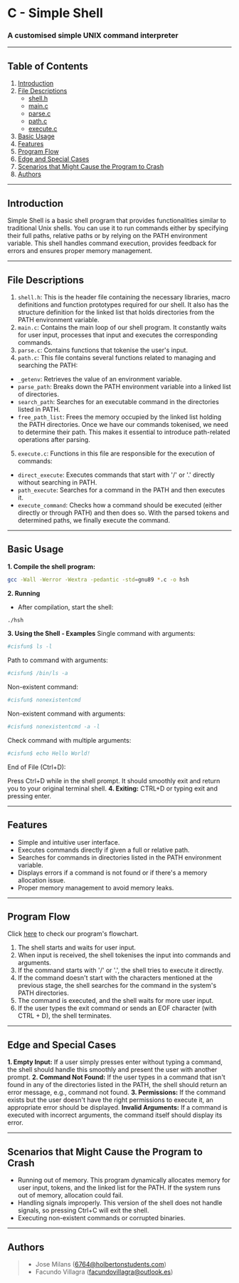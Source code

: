 # C - Simple Shell
### A customised simple UNIX command interpreter
***
## Table of Contents
1. [Introduction](#introduction)
2. [File Descriptions](#file-descriptions)
   * [shell.h](#shellh)
   * [main.c](#mainc)
   * [parse.c](#parsec)
   * [path.c](#pathc)
   * [execute.c](#executec)
3. [Basic Usage](#basic-usage)
4. [Features](#features)
5. [Program Flow](#program-flow)
6. [Edge and Special Cases](#edge-and-special-cases)
7. [Scenarios that Might Cause the Program to Crash](#scenarios-that-might-cause-the-program-to-crash)
8. [Authors](#authors)
***
## Introduction
Simple Shell is a basic shell program that provides functionalities similar to traditional Unix shells. You can use it to run commands either by specifying their full paths, relative paths or by relying on the PATH environment variable. This shell handles command execution, provides feedback for errors and ensures proper memory management.
***
## File Descriptions
1. `shell.h`: This is the header file containing the necessary libraries, macro definitions and function prototypes required for our shell. It also has the structure definition for the linked list that holds directories from the PATH environment variable.
2. `main.c`: Contains the main loop of our shell program. It constantly waits for user input, processes that input and executes the corresponding commands.
3. `parse.c`: Contains functions that tokenise the user's input.
4. `path.c`: This file contains several functions related to managing and searching the PATH:
* `_getenv`: Retrieves the value of an environment variable.
* `parse_path`: Breaks down the PATH environment variable into a linked list of directories.
* `search_path`: Searches for an executable command in the directories listed in PATH.
* `free_path_list`: Frees the memory occupied by the linked list holding the PATH directories.
Once we have our commands tokenised, we need to determine their path. This makes it essential to introduce path-related operations after parsing.
5. `execute.c`: Functions in this file are responsible for the execution of commands:
* `direct_execute`: Executes commands that start with '/' or '.' directly without searching in PATH.
* `path_execute`: Searches for a command in the PATH and then executes it.
* `execute_command`: Checks how a command should be executed (either directly or through PATH) and then does so.
With the parsed tokens and determined paths, we finally execute the command.
***
## Basic Usage
**1. Compile the shell program:**
```bash
gcc -Wall -Werror -Wextra -pedantic -std=gnu89 *.c -o hsh
```
**2. Running**
* After compilation, start the shell:
```bash
./hsh
```
**3. Using the Shell - Examples**
Single command with arguments:
```bash
#cisfun$ ls -l
```
Path to command with arguments:
```bash
#cisfun$ /bin/ls -a
```
Non-existent command:
```bash
#cisfun$ nonexistentcmd
```
Non-existent command with arguments:
```bash
#cisfun$ nonexistentcmd -a -l
```
Check command with multiple arguments:
```bash
#cisfun$ echo Hello World!
```
End of File (Ctrl+D):

Press Ctrl+D while in the shell prompt. It should smoothly exit and return you to your original terminal shell. 
**4. Exiting:**
CTRL+D or typing exit and pressing enter.
***
## Features
* Simple and intuitive user interface.
* Executes commands directly if given a full or relative path.
* Searches for commands in directories listed in the PATH environment variable.
* Displays errors if a command is not found or if there's a memory allocation issue.
* Proper memory management to avoid memory leaks.
***
## Program Flow
Click [here](https://miro.com/welcomeonboard/SUhQek1RcDVpWlNXVDhwY1RaMFU2QTIyMlpzbVpzVkY5UzdIUGYycXVXdWYweFFBdlkzTmZEY2gyblBpOXFHbHwzNDU4NzY0NTI1Njk3ODc1NTExfDI=?share_link_id=121824970025) to check our program's flowchart.
1. The shell starts and waits for user input.
2. When input is received, the shell tokenises the input into commands and arguments.
3. If the command starts with '/' or '.', the shell tries to execute it directly.
4. If the command doesn't start with the characters mentioned at the previous stage, the shell searches for the command in the system's PATH directories.
5. The command is executed, and the shell waits for more user input.
6. If the user types the exit command or sends an EOF character (with CTRL + D), the shell terminates.
***
## Edge and Special Cases
**1. Empty Input:**
If a user simply presses enter without typing a command, the shell should handle this smoothly and present the user with another prompt.
**2. Command Not Found:**
If the user types in a command that isn't found in any of the directories listed in the PATH, the shell should return an error message, e.g., command not found.
**3. Permissions:**
If the command exists but the user doesn't have the right permissions to execute it, an appropriate error should be displayed.
**Invalid Arguments:**
If a command is executed with incorrect arguments, the command itself should display its error.
***
## Scenarios that Might Cause the Program to Crash
* Running out of memory. This program dynamically allocates memory for user input, tokens, and the linked list for the PATH. If the system runs out of memory, allocation could fail.
* Handling signals improperly. This version of the shell does not handle signals, so pressing Ctrl+C will exit the shell.
* Executing non-existent commands or corrupted binaries.
***
## Authors
>* Jose Milans (6764@holbertonstudents.com)
>* Facundo Villagra (facundovillagra@outlook.es)